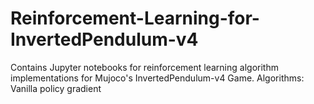 # Reinforcement-Learning-for-InvertedPendulum-v4
Contains Jupyter notebooks for reinforcement learning algorithm implementations for Mujoco's InvertedPendulum-v4 Game.
Algorithms: Vanilla policy gradient
